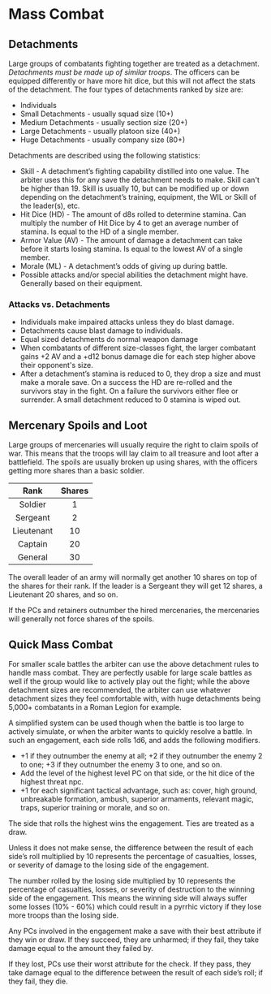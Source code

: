 # Mass Combat
## Detachments
Large groups of combatants fighting together are treated as a detachment. *Detachments must be made up of similar troops*. The officers can be equipped differently or have more hit dice, but this will not affect the stats of the detachment. The four types of detachments ranked by size are:
- Individuals
- Small Detachments - usually squad size (10+)
- Medium Detachments - usually section size (20+)
- Large Detachments - usually platoon size (40+)
- Huge Detachments - usually company size (80+)

Detachments are described using the following statistics:
- Skill - A detachment’s fighting capability distilled into one value. The arbiter uses this for any save the detachment needs to make. Skill can't be higher than 19. Skill is usually 10, but can be modified up or down depending on the detachment’s training, equipment, the WIL or Skill of the leader(s), etc.
- Hit Dice (HD) - The amount of d8s rolled to determine stamina. Can multiply the number of Hit Dice by 4 to get an average number of stamina. Is equal to the HD of a single member.
- Armor Value (AV) - The amount of damage a detachment can take before it starts losing stamina. Is equal to the lowest AV of a single member.
- Morale (ML) - A detachment’s odds of giving up during battle.
- Possible attacks and/or special abilities the detachment might have. Generally based on their equipment.

### Attacks vs. Detachments
- Individuals make impaired attacks unless they do blast damage.
- Detachments cause blast damage to individuals.
- Equal sized detachments do normal weapon damage
- When combatants of different size-classes fight, the larger combatant gains +2 AV and a +d12 bonus damage die for each step higher above their opponent's size.
- After a detachment’s stamina is reduced to 0, they drop a size and must make a morale save. On a success the HD are re-rolled and the survivors stay in the fight. On a failure the survivors either flee or surrender. A small detachment reduced to 0 stamina is wiped out.

## Mercenary Spoils and Loot
Large groups of mercenaries will usually require the right to claim spoils of war. This means that the troops will lay claim to all treasure and loot after a battlefield. The spoils are usually broken up using shares, with the officers getting more shares than a basic soldier.

|    Rank    | Shares |
| :--------: | :----: |
|  Soldier   |   1    |
|  Sergeant  |   2    |
| Lieutenant |   10   |
|  Captain   |   20   |
|  General   |   30   |

The overall leader of an army will normally get another 10 shares on top of the shares for their rank. If the leader is a Sergeant they will get 12 shares, a Lieutenant 20 shares, and so on.

If the PCs and retainers outnumber the hired mercenaries, the mercenaries will generally not force shares of the spoils.

## Quick Mass Combat
For smaller scale battles the arbiter can use the above detachment rules to handle mass combat. They are perfectly usable for large scale battles as well if the group would like to actively play out the fight; while the above detachment sizes are recommended, the arbiter can use whatever detachment sizes they feel comfortable with, with huge detachments being 5,000+ combatants in a Roman Legion for example.

A simplified system can be used though when the battle is too large to actively simulate, or when the arbiter wants to quickly resolve a battle. In such an engagement, each side rolls 1d6, and adds the following modifiers.
- +1 if they outnumber the enemy at all; +2 if they outnumber the enemy 2 to one; +3 if they outnumber the enemy 3 to one, and so on.
- Add the level of the highest level PC on that side, or the hit dice of the highest threat npc.
- +1 for each significant tactical advantage, such as: cover, high ground, unbreakable formation, ambush, superior armaments, relevant magic, traps, superior training or morale, and so on.

The side that rolls the highest wins the engagement. Ties are treated as a draw.

Unless it does not make sense, the difference between the result of each side’s roll multiplied by 10 represents the percentage of casualties, losses, or severity of damage to the losing side of the engagement.

The number rolled by the losing side multiplied by 10 represents the percentage of casualties, losses, or severity of destruction to the winning side of the engagement. This means the winning side will always suffer some losses (10% - 60%) which could result in a pyrrhic victory if they lose more troops than the losing side.

Any PCs involved in the engagement make a save with their best attribute if they win or draw. If they succeed, they are unharmed; if they fail, they take damage equal to the amount they failed by.

If they lost, PCs use their worst attribute for the check. If they pass, they take damage equal to the difference between the result of each side’s roll; if they fail, they die.